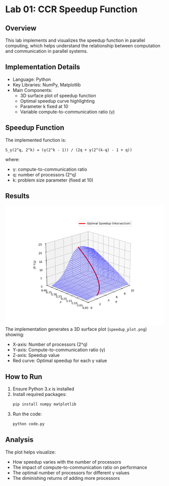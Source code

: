 # Lab 01: CCR Speedup Function

## Overview
This lab implements and visualizes the speedup function in parallel computing, which helps understand the relationship between computation and communication in parallel systems.

## Implementation Details
- Language: Python
- Key Libraries: NumPy, Matplotlib
- Main Components:
  - 3D surface plot of speedup function
  - Optimal speedup curve highlighting
  - Parameter k fixed at 10
  - Variable compute-to-communication ratio (γ)

## Speedup Function
The implemented function is:
```
S_γ(2^q, 2^k) = (γ(2^k - 1)) / (2q + γ(2^(k-q) - 1 + q))
```
where:
- γ: compute-to-communication ratio
- q: number of processors (2^q)
- k: problem size parameter (fixed at 10)

## Results
![speedup_plot.png](speedup_plot.png)  
The implementation generates a 3D surface plot (`speedup_plot.png`) showing:
- X-axis: Number of processors (2^q)
- Y-axis: Compute-to-communication ratio (γ)
- Z-axis: Speedup value
- Red curve: Optimal speedup for each γ value

## How to Run
1. Ensure Python 3.x is installed
2. Install required packages:
   ```bash
   pip install numpy matplotlib
   ```
3. Run the code:
   ```bash
   python code.py
   ```

## Analysis
The plot helps visualize:
- How speedup varies with the number of processors
- The impact of compute-to-communication ratio on performance
- The optimal number of processors for different γ values
- The diminishing returns of adding more processors 
